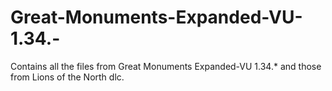 # Great-Monuments-Expanded-VU-1.34.-
Contains all the files from Great Monuments Expanded-VU 1.34.* and those from Lions of the North dlc.
